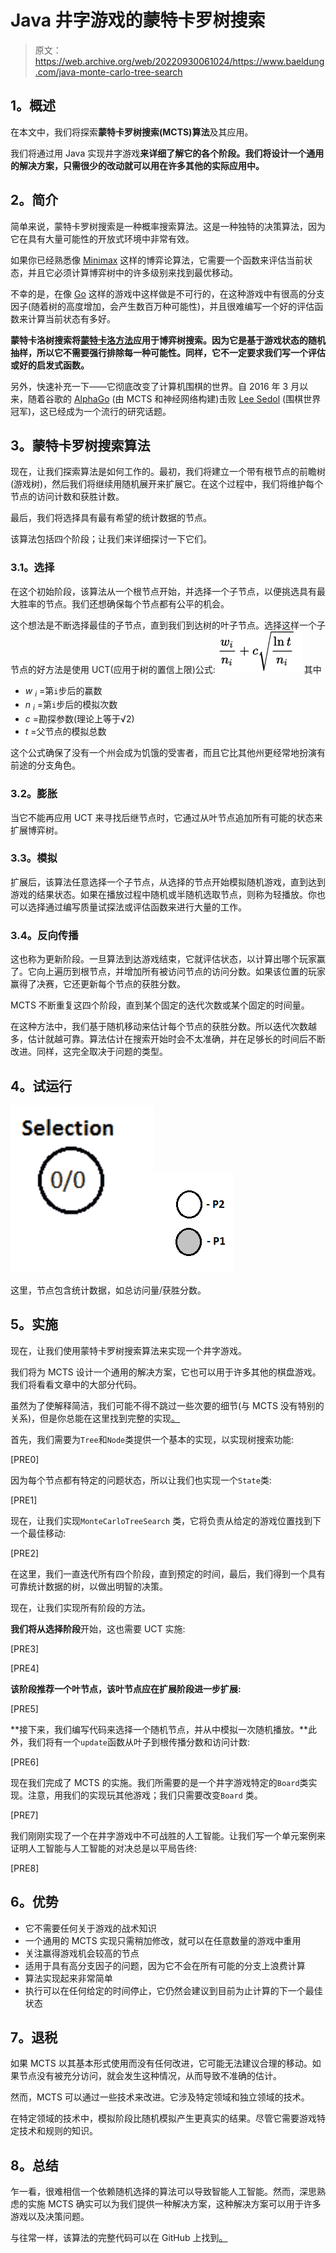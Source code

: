 # Java 井字游戏的蒙特卡罗树搜索

> 原文：<https://web.archive.org/web/20220930061024/https://www.baeldung.com/java-monte-carlo-tree-search>

## **1。概述**

在本文中，我们将探索**蒙特卡罗树搜索(MCTS)算法**及其应用。

我们将通过用 Java 实现井字游戏**来详细了解它的各个阶段。我们将设计一个通用的解决方案，只需很少的改动就可以用在许多其他的实际应用中。**

## **2。简介**

简单来说，蒙特卡罗树搜索是一种概率搜索算法。这是一种独特的决策算法，因为它在具有大量可能性的开放式环境中非常有效。

如果你已经熟悉像 [Minimax](https://web.archive.org/web/20220626080136/https://en.wikipedia.org/wiki/Minimax) 这样的博弈论算法，它需要一个函数来评估当前状态，并且它必须计算博弈树中的许多级别来找到最优移动。

不幸的是，在像 [Go](https://web.archive.org/web/20220626080136/https://en.wikipedia.org/wiki/Go_(game)) 这样的游戏中这样做是不可行的，在这种游戏中有很高的分支因子(随着树的高度增加，会产生数百万种可能性)，并且很难编写一个好的评估函数来计算当前状态有多好。

**蒙特卡洛树搜索将[蒙特卡洛方法](https://web.archive.org/web/20220626080136/https://en.wikipedia.org/wiki/Monte_Carlo_method)应用于博弈树搜索。因为它是基于游戏状态的随机抽样，所以它不需要强行排除每一种可能性。同样，它不一定要求我们写一个评估或好的启发式函数。**

另外，快速补充一下——它彻底改变了计算机围棋的世界。自 2016 年 3 月以来，随着谷歌的 [AlphaGo](https://web.archive.org/web/20220626080136/https://en.wikipedia.org/wiki/AlphaGo) (由 MCTS 和神经网络构建)击败 [Lee Sedol](https://web.archive.org/web/20220626080136/https://en.wikipedia.org/wiki/Lee_Sedol "Lee Sedol") (围棋世界冠军)，这已经成为一个流行的研究话题。

## **3。蒙特卡罗树搜索算法**

现在，让我们探索算法是如何工作的。最初，我们将建立一个带有根节点的前瞻树(游戏树)，然后我们将继续用随机展开来扩展它。在这个过程中，我们将维护每个节点的访问计数和获胜计数。

最后，我们将选择具有最有希望的统计数据的节点。

该算法包括四个阶段；让我们来详细探讨一下它们。

### **3.1。选择**

在这个初始阶段，该算法从一个根节点开始，并选择一个子节点，以便挑选具有最大胜率的节点。我们还想确保每个节点都有公平的机会。

这个想法是不断选择最佳的子节点，直到我们到达树的叶子节点。选择这样一个子节点的好方法是使用 UCT(应用于树的置信上限)公式:
[![formula](img/9bb06ab7db0d8207306037679e88ebe1.png)](/web/20220626080136/https://www.baeldung.com/wp-content/uploads/2017/06/formula.png) 其中

*   *w* <sub>*i*</sub> =第`i`步后的赢数
*   *n* <sub>*i*</sub> =第`i`步后的模拟次数
*   *c* =勘探参数(理论上等于√2)
*   *t* =父节点的模拟总数

这个公式确保了没有一个州会成为饥饿的受害者，而且它比其他州更经常地扮演有前途的分支角色。

### **3.2。膨胀**

当它不能再应用 UCT 来寻找后继节点时，它通过从叶节点追加所有可能的状态来扩展博弈树。

### **3.3。模拟**

扩展后，该算法任意选择一个子节点，从选择的节点开始模拟随机游戏，直到达到游戏的结果状态。如果在播放过程中随机或半随机选取节点，则称为轻播放。你也可以选择通过编写质量试探法或评估函数来进行大量的工作。

### **3.4。反向传播**

这也称为更新阶段。一旦算法到达游戏结束，它就评估状态，以计算出哪个玩家赢了。它向上遍历到根节点，并增加所有被访问节点的访问分数。如果该位置的玩家赢得了决赛，它还更新每个节点的获胜分数。

MCTS 不断重复这四个阶段，直到某个固定的迭代次数或某个固定的时间量。

在这种方法中，我们基于随机移动来估计每个节点的获胜分数。所以迭代次数越多，估计就越可靠。算法估计在搜索开始时会不太准确，并在足够长的时间后不断改进。同样，这完全取决于问题的类型。

## **4。试运行**

[![Webp.net-gifmaker-2](img/4434afc145cb666f6f304b5c166eb32b.png)](/web/20220626080136/https://www.baeldung.com/wp-content/uploads/2017/06/Webp.net-gifmaker-2.gif)[![legend](img/43322473655fa92eeb9db0da7546f20b.png)](/web/20220626080136/https://www.baeldung.com/wp-content/uploads/2017/06/legend.png)

这里，节点包含统计数据，如总访问量/获胜分数。

## **5。实施**

现在，让我们使用蒙特卡罗树搜索算法来实现一个井字游戏。

我们将为 MCTS 设计一个通用的解决方案，它也可以用于许多其他的棋盘游戏。我们将看看文章中的大部分代码。

虽然为了使解释简洁，我们可能不得不跳过一些次要的细节(与 MCTS 没有特别的关系)，但是你总能在这里找到完整的实现[。](https://web.archive.org/web/20220626080136/https://github.com/eugenp/tutorials/tree/master/algorithms-miscellaneous-1)

首先，我们需要为`Tree`和`Node`类提供一个基本的实现，以实现树搜索功能:

[PRE0]

因为每个节点都有特定的问题状态，所以让我们也实现一个`State`类:

[PRE1]

现在，让我们实现`MonteCarloTreeSearch` 类，它将负责从给定的游戏位置找到下一个最佳移动:

[PRE2]

在这里，我们一直迭代所有四个阶段，直到预定的时间，最后，我们得到一个具有可靠统计数据的树，以做出明智的决策。

现在，让我们实现所有阶段的方法。

**我们将从选择阶段**开始，这也需要 UCT 实施:

[PRE3]

[PRE4]

**该阶段推荐一个叶节点，该叶节点应在扩展阶段进一步扩展:**

[PRE5]

**接下来，我们编写代码来选择一个随机节点，并从中模拟一次随机播放。**此外，我们将有一个`update`函数从叶子到根传播分数和访问计数:

[PRE6]

现在我们完成了 MCTS 的实施。我们所需要的是一个井字游戏特定的`Board`类实现。注意，用我们的实现玩其他游戏；我们只需要改变`Board` 类。

[PRE7]

我们刚刚实现了一个在井字游戏中不可战胜的人工智能。让我们写一个单元案例来证明人工智能与人工智能的对决总是以平局告终:

[PRE8]

## **6。优势**

*   它不需要任何关于游戏的战术知识
*   一个通用的 MCTS 实现只需稍加修改，就可以在任意数量的游戏中重用
*   关注赢得游戏机会较高的节点
*   适用于具有高分支因子的问题，因为它不会在所有可能的分支上浪费计算
*   算法实现起来非常简单
*   执行可以在任何给定的时间停止，它仍然会建议到目前为止计算的下一个最佳状态

## **7。退税**

如果 MCTS 以其基本形式使用而没有任何改进，它可能无法建议合理的移动。如果节点没有被充分访问，就会发生这种情况，从而导致不准确的估计。

然而，MCTS 可以通过一些技术来改进。它涉及特定领域和独立领域的技术。

在特定领域的技术中，模拟阶段比随机模拟产生更真实的结果。尽管它需要游戏特定技术和规则的知识。

## **8。总结**

乍一看，很难相信一个依赖随机选择的算法可以导致智能人工智能。然而，深思熟虑的实施 MCTS 确实可以为我们提供一种解决方案，这种解决方案可以用于许多游戏以及决策问题。

与往常一样，该算法的完整代码可以在 GitHub 上找到[。](https://web.archive.org/web/20220626080136/https://github.com/eugenp/tutorials/tree/master/algorithms-modules/algorithms-searching)